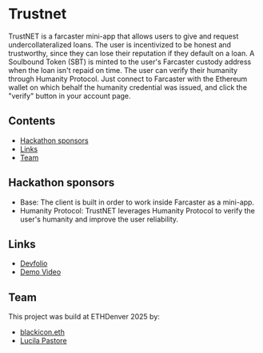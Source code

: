 # Trustnet

TrustNET is a farcaster mini-app that allows users to give and request undercollateralized loans.
The user is incentivized to be honest and trustworthy, since they can lose their reputation if they default on a loan.
A Soulbound Token (SBT) is minted to the user's Farcaster custody address when the loan isn't repaid on time.
The user can verify their humanity through Humanity Protocol. Just connect to Farcaster with the Ethereum wallet on which behalf the humanity credential was issued, and click the "verify" button in your account page.

## Contents

- [Hackathon sponsors](#hackathon-sponsors)
- [Links](#links)
- [Team](#team)

## Hackathon sponsors

- Base: The client is built in order to work inside Farcaster as a mini-app.
- Humanity Protocol: TrustNET leverages Humanity Protocol to verify the user's humanity and improve the user reliability.

## Links

- [Devfolio](https://devfolio.co/projects/trustnet-3d2e)
- [Demo Video]()

## Team

This project was build at ETHDenver 2025 by:

- [blackicon.eth](https://x.com/TBlackicon)
- [Lucila Pastore](https://x.com/lucilajuliana)
